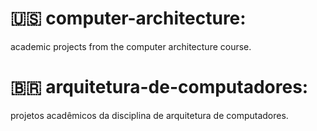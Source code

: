 # 🇺🇸 computer-architecture:

academic projects from the computer architecture course.

# 🇧🇷 arquitetura-de-computadores:

projetos acadêmicos da disciplina de arquitetura de computadores.
